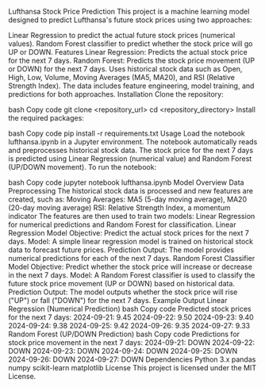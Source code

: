 Lufthansa Stock Price Prediction
This project is a machine learning model designed to predict Lufthansa's future stock prices using two approaches:

Linear Regression to predict the actual future stock prices (numerical values).
Random Forest classifier to predict whether the stock price will go UP or DOWN.
Features
Linear Regression: Predicts the actual stock price for the next 7 days.
Random Forest: Predicts the stock price movement (UP or DOWN) for the next 7 days.
Uses historical stock data such as Open, High, Low, Volume, Moving Averages (MA5, MA20), and RSI (Relative Strength Index).
The data includes feature engineering, model training, and predictions for both approaches.
Installation
Clone the repository:

bash
Copy code
git clone <repository_url>
cd <repository_directory>
Install the required packages:

bash
Copy code
pip install -r requirements.txt
Usage
Load the notebook lufthansa.ipynb in a Jupyter environment.
The notebook automatically reads and preprocesses historical stock data.
The stock price for the next 7 days is predicted using Linear Regression (numerical value) and Random Forest (UP/DOWN movement).
To run the notebook:

bash
Copy code
jupyter notebook lufthansa.ipynb
Model Overview
Data Preprocessing
The historical stock data is processed and new features are created, such as:
Moving Averages: MA5 (5-day moving average), MA20 (20-day moving average)
RSI: Relative Strength Index, a momentum indicator
The features are then used to train two models: Linear Regression for numerical predictions and Random Forest for classification.
Linear Regression Model
Objective: Predict the actual stock prices for the next 7 days.
Model: A simple linear regression model is trained on historical stock data to forecast future prices.
Prediction Output: The model provides numerical predictions for each of the next 7 days.
Random Forest Classifier Model
Objective: Predict whether the stock price will increase or decrease in the next 7 days.
Model: A Random Forest classifier is used to classify the future stock price movement (UP or DOWN) based on historical data.
Prediction Output: The model outputs whether the stock price will rise ("UP") or fall ("DOWN") for the next 7 days.
Example Output
Linear Regression (Numerical Prediction)
bash
Copy code
Predicted stock prices for the next 7 days:
2024-09-21: 9.45
2024-09-22: 9.50
2024-09-23: 9.40
2024-09-24: 9.38
2024-09-25: 9.42
2024-09-26: 9.35
2024-09-27: 9.33
Random Forest (UP/DOWN Prediction)
bash
Copy code
Predictions for stock price movement in the next 7 days:
2024-09-21: DOWN
2024-09-22: DOWN
2024-09-23: DOWN
2024-09-24: DOWN
2024-09-25: DOWN
2024-09-26: DOWN
2024-09-27: DOWN
Dependencies
Python 3.x
pandas
numpy
scikit-learn
matplotlib
License
This project is licensed under the MIT License.
